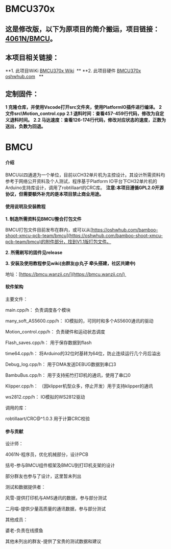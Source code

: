 # BMCU370x
## 这是修改版，以下为原项目的简介搬运，项目链接：[4061N/BMCU](https://gitee.com/at_4061N/BMCU)。
## 本项目相关链接：
  **1. 此项目WiKi [BMCU370x Wiki](https://bmcu.wanzii.cn/doc/build/bmcu370x.html)  **
  **2. 此项目硬件 [BMCU370x oshwhub.com](https://oshwhub.com/xingcc1/bmcu-370x)   ** 

## 定制固件：
  **1 克隆仓库，并使用Vscode打开src文件夹，使用PlatformIO插件进行编译。**
  **2 文件src\Motion_control.cpp**
  **2.1 退料时间：查看457-459行代码，修改为自定义退料时间。**
  **2.2 马达速度：查看126-174行代码，修改对应状态的速度，正数为送出，负数为回退。**

# BMCU

#### 介绍

BMCU以四通道为一个单位，目前以CH32单片机为主控设计。其设计所需资料均参考于网络公开资料及个人测试，程序基于Platform IO平台下CH32单片机的Arduino支持库设计，调用了robtillaart的CRC库。
 **注意:本项目遵循GPL2.0开源协议，但需要额外补充的是本项目禁止商业用途。** 

#### 使用说明及安装教程

 **1.  制造所需资料见BMCU整合打包文件** 

BMCU打包文件目前发布在群内，或可以从[https://oshwhub.com/bamboo-shoot-xmcu-pcb-team/bmcu](https://oshwhub.com/bamboo-shoot-xmcu-pcb-team/bmcu)的附件部分，找到V1.1版打包文件。

 **2.  所需刷写的固件见release** 

 **3.  安装及使用教程参见wiki(由群友@丸子 牵头搭建，社区共建中)** 

地址：[https://bmcu.wanzii.cn/](https://bmcu.wanzii.cn/) 


#### 软件架构
主要文件：

main.cpp/h：               负责调度各个模块

many_soft_AS5600.cpp/h：   IO模拟的，可同时和多个AS5600通讯的驱动

Motion_control.cpp/h：     负责硬件和运动状态调度

Flash_saves.cpp/h：        用于保存数据到flash

time64.cpp/h：             将Arduino的32位时基转为64位，防止连续运行几个月后溢出

Debug_log.cpp/h：          用于DMA发送DEBUG数据到串口3

BambuBus.cpp/h：           用于支持拓竹打印机的通讯，使用了串口0

Klipper.cpp/h：            （因klipper机型众多，停止开发）用于支持klipper的通讯

ws2812.cpp/h：             IO模拟的WS2812驱动

调用的库：

robtillaart/CRC@^1.0.3     用于计算CRC校验

#### 参与贡献

设计师：

4061N-程序员，优化机械部分，设计PCB

括号-参与BMCU组件框架及BMCU到打印机支架的设计

部分群友也参与了设计，这里暂未列出

测试和数据提供者：

风雪-提供打印机与AMS通讯的数据，参与部分测试

二月喵-提供少量高质量的通讯数据，参与部分测试

其他成员：

婆老-负责在线摸鱼

其他未列出的群友-提供了宝贵的测试数据和建议
